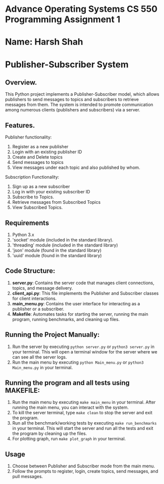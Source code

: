 # Advance Operating Systems CS 550 Programming Assignment 1
# Name: Harsh Shah
# Publisher-Subscriber System

## Overview.
This Python project implements a Publisher-Subscriber model, which allows publishers to send messages to topics and subscribers to retrieve messages from them. The system is intended to promote communication among numerous clients (publishers and subscribers) via a server.

## Features.
Publisher functionality:
  1. Register as a new publisher
  2. Login with an existing publisher ID 
  3. Create and Delete topics
  4. Send messages to topics
  5. View messages under each topic and also published by whom.

Subscription Functionality:
  1. Sign up as a new subscriber 
  2. Log in with your existing subscriber ID 
  3. Subscribe to Topics.
  4. Retrieve messages from Subscribed Topics 
  5. View Subscribed Topics.

## Requirements
1. Python 3.x 
2. 'socket' module (included in the standard library).
3. 'threading' module (included in the standard library)
4. 'json' module (found in the standard library)
5. 'uuid' module (found in the standard library)

## Code Structure:
1. **server.py**: Contains the server code that manages client connections, topics, and message delivery.
2. **client_api.py**: This file implements the Publisher and Subscriber classes for client interactions.
3. **main_menu.py**: Contains the user interface for interacting as a publisher or a subscriber.
4. **Makefile**: Automates tasks for starting the server, running the main program, running benchmarks, and cleaning up files.

## Running  the Project Manually:
1. Run the server by executing `python server.py` or `python3 server.py` in your terminal. This will open a terminal  window for the server where we can see all the server logs.
2. Run the main menu by executing `python Main_menu.py` or `python3 Main_menu.py` in your terminal.

## Running the program and all tests using MAKEFILE:
1. Run the main  menu by executing `make main_menu` in your terminal. After running  the main menu, you can interact with the system.
2. To kill the server terminal, type `make clean` to stop the server and exit the program.
3. Run all the benchmark/working tests by executing `make run_benchmarks` in your terminal. This will start the server and run all the tests and exit the program by cleaning up the files.
4. For plotting graph, run `make plot_graph` in your terminal.

## Usage
1. Choose between Publisher and Subscriber mode from the main menu.
2. Follow the prompts to register, login, create topics, send messages, and pull messages.
